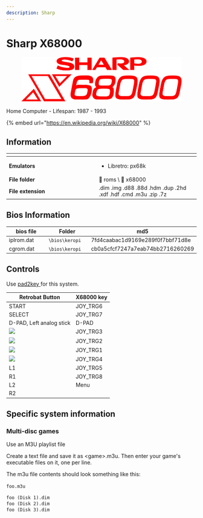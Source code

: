 ```yaml
---
description: Sharp
---
```


# Sharp X68000

<div align="left">

<figure><img src="https://raw.githubusercontent.com/fabricecaruso/es-theme-carbon/52ff37c9e265587d006945a2ba695b5a962b3a3d/art/logos/x68000.svg" alt=""><figcaption></figcaption></figure>

</div>

Home Computer - Lifespan: 1987 - 1993

{% embed url="https://en.wikipedia.org/wiki/X68000" %}

## Information

<table data-header-hidden><thead><tr><th width="224"></th><th></th></tr></thead><tbody><tr><td><strong>Emulators</strong></td><td><ul><li>Libretro: px68k</li></ul></td></tr><tr><td><strong>File folder</strong></td><td><span data-gb-custom-inline data-tag="emoji" data-code="1f4c2">📂</span> roms \ <span data-gb-custom-inline data-tag="emoji" data-code="1f4c2">📂</span> x68000</td></tr><tr><td><strong>File extension</strong></td><td>.dim .img .d88 .88d .hdm .dup .2hd .xdf .hdf .cmd .m3u .zip .7z</td></tr></tbody></table>

## Bios Information

<table><thead><tr><th width="224">bios file</th><th width="169">Folder</th><th>md5</th></tr></thead><tbody><tr><td>iplrom.dat</td><td><code>\bios\keropi</code></td><td>7fd4caabac1d9169e289f0f7bbf71d8e</td></tr><tr><td>cgrom.dat</td><td><code>\bios\keropi</code></td><td>cb0a5cfcf7247a7eab74bb2716260269</td></tr></tbody></table>

## Controls

Use [pad2key ](../../../controllers/pad2key.md)for this system.

| Retrobat Button                                       | X68000 key |
| ----------------------------------------------------- | ---------- |
| START                                                 | JOY\_TRG6  |
| SELECT                                                | JOY\_TRG7  |
| D-PAD, Left analog stick                              | D-PAD      |
| ![](<../../../.gitbook/assets/image (2) (1) (1).png>) | JOY\_TRG3  |
| ![](<../../../.gitbook/assets/image (1) (2) (1).png>) | JOY\_TRG2  |
| ![](<../../../.gitbook/assets/image (4) (1).png>)     | JOY\_TRG1  |
| ![](<../../../.gitbook/assets/image (3) (1) (2).png>) | JOY\_TRG4  |
| L1                                                    | JOY\_TRG5  |
| R1                                                    | JOY\_TRG8  |
| L2                                                    | Menu       |
| R2                                                    |            |

## Specific system information

### Multi-disc games

Use an M3U playlist file

Create a text file and save it as \<game>.m3u. Then enter your game's executable files on it, one per line.&#x20;

The m3u file contents should look something like this:

`foo.m3u`

```
foo (Disk 1).dim
foo (Disk 2).dim
foo (Disk 3).dim
```
